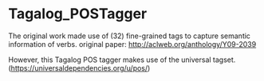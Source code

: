 # Tagalog_POSTagger

The original work made use of (32) fine-grained tags to capture semantic information of verbs.
original paper:   http://aclweb.org/anthology/Y09-2039

However, this Tagalog POS tagger makes use of the universal tagset. (https://universaldependencies.org/u/pos/)




